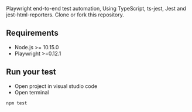 Playwright end-to-end test automation, Using TypeScript, ts-jest, Jest and jest-html-reporters. Clone or fork this repository.

## Requirements

- Node.js >= 10.15.0
- Playwright >=0.12.1

## Run your test

- Open project in visual studio code
- Open terminal

```bash
npm test
```
